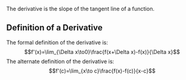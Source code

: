 The derivative is the slope of the tangent line of a function.
## Definition of a Derivative
The formal definition of the derivative is:
$$f'(x)=\lim_{\Delta x\to0}\frac{f(x+\Delta x)-f(x)}{\Delta x}$$
The alternate definition of the derivative is:
$$f'(c)=\lim_{x\to c}\frac{f(x)-f(c)}{x-c}$$